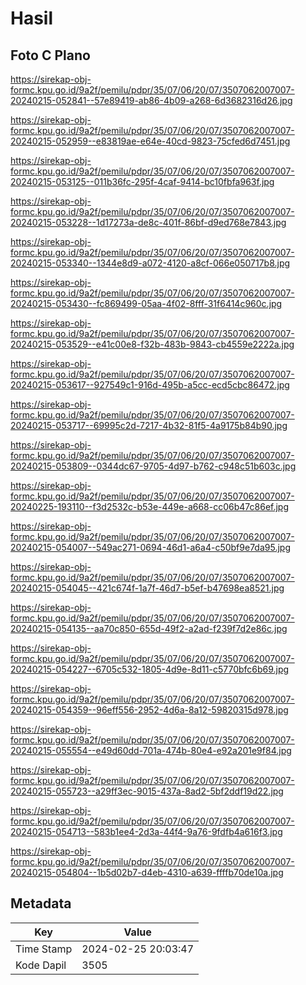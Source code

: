 # Hasil

## Foto C Plano

https://sirekap-obj-formc.kpu.go.id/9a2f/pemilu/pdpr/35/07/06/20/07/3507062007007-20240215-052841--57e89419-ab86-4b09-a268-6d3682316d26.jpg

https://sirekap-obj-formc.kpu.go.id/9a2f/pemilu/pdpr/35/07/06/20/07/3507062007007-20240215-052959--e83819ae-e64e-40cd-9823-75cfed6d7451.jpg

https://sirekap-obj-formc.kpu.go.id/9a2f/pemilu/pdpr/35/07/06/20/07/3507062007007-20240215-053125--011b36fc-295f-4caf-9414-bc10fbfa963f.jpg

https://sirekap-obj-formc.kpu.go.id/9a2f/pemilu/pdpr/35/07/06/20/07/3507062007007-20240215-053228--1d17273a-de8c-401f-86bf-d9ed768e7843.jpg

https://sirekap-obj-formc.kpu.go.id/9a2f/pemilu/pdpr/35/07/06/20/07/3507062007007-20240215-053340--1344e8d9-a072-4120-a8cf-066e050717b8.jpg

https://sirekap-obj-formc.kpu.go.id/9a2f/pemilu/pdpr/35/07/06/20/07/3507062007007-20240215-053430--fc869499-05aa-4f02-8fff-31f6414c960c.jpg

https://sirekap-obj-formc.kpu.go.id/9a2f/pemilu/pdpr/35/07/06/20/07/3507062007007-20240215-053529--e41c00e8-f32b-483b-9843-cb4559e2222a.jpg

https://sirekap-obj-formc.kpu.go.id/9a2f/pemilu/pdpr/35/07/06/20/07/3507062007007-20240215-053617--927549c1-916d-495b-a5cc-ecd5cbc86472.jpg

https://sirekap-obj-formc.kpu.go.id/9a2f/pemilu/pdpr/35/07/06/20/07/3507062007007-20240215-053717--69995c2d-7217-4b32-81f5-4a9175b84b90.jpg

https://sirekap-obj-formc.kpu.go.id/9a2f/pemilu/pdpr/35/07/06/20/07/3507062007007-20240215-053809--0344dc67-9705-4d97-b762-c948c51b603c.jpg

https://sirekap-obj-formc.kpu.go.id/9a2f/pemilu/pdpr/35/07/06/20/07/3507062007007-20240225-193110--f3d2532c-b53e-449e-a668-cc06b47c86ef.jpg

https://sirekap-obj-formc.kpu.go.id/9a2f/pemilu/pdpr/35/07/06/20/07/3507062007007-20240215-054007--549ac271-0694-46d1-a6a4-c50bf9e7da95.jpg

https://sirekap-obj-formc.kpu.go.id/9a2f/pemilu/pdpr/35/07/06/20/07/3507062007007-20240215-054045--421c674f-1a7f-46d7-b5ef-b47698ea8521.jpg

https://sirekap-obj-formc.kpu.go.id/9a2f/pemilu/pdpr/35/07/06/20/07/3507062007007-20240215-054135--aa70c850-655d-49f2-a2ad-f239f7d2e86c.jpg

https://sirekap-obj-formc.kpu.go.id/9a2f/pemilu/pdpr/35/07/06/20/07/3507062007007-20240215-054227--6705c532-1805-4d9e-8d11-c5770bfc6b69.jpg

https://sirekap-obj-formc.kpu.go.id/9a2f/pemilu/pdpr/35/07/06/20/07/3507062007007-20240215-054359--96eff556-2952-4d6a-8a12-59820315d978.jpg

https://sirekap-obj-formc.kpu.go.id/9a2f/pemilu/pdpr/35/07/06/20/07/3507062007007-20240215-055554--e49d60dd-701a-474b-80e4-e92a201e9f84.jpg

https://sirekap-obj-formc.kpu.go.id/9a2f/pemilu/pdpr/35/07/06/20/07/3507062007007-20240215-055723--a29ff3ec-9015-437a-8ad2-5bf2ddf19d22.jpg

https://sirekap-obj-formc.kpu.go.id/9a2f/pemilu/pdpr/35/07/06/20/07/3507062007007-20240215-054713--583b1ee4-2d3a-44f4-9a76-9fdfb4a616f3.jpg

https://sirekap-obj-formc.kpu.go.id/9a2f/pemilu/pdpr/35/07/06/20/07/3507062007007-20240215-054804--1b5d02b7-d4eb-4310-a639-ffffb70de10a.jpg


## Metadata

| Key        | Value               |
| ---------- | ------------------- |
| Time Stamp | 2024-02-25 20:03:47 |
| Kode Dapil | 3505                |



